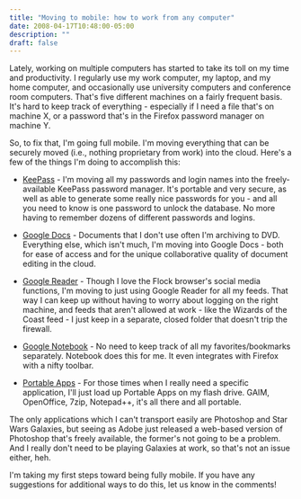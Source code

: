 ```yaml
---
title: "Moving to mobile: how to work from any computer"
date: 2008-04-17T10:48:00-05:00
description: ""
draft: false
---
```

Lately, working on multiple computers has started to take its toll on my
time and productivity. I regularly use my work computer, my laptop, and
my home computer, and occasionally use university computers and
conference room computers. That's five different machines on a fairly
frequent basis. It's hard to keep track of everything - especially if I
need a file that's on machine X, or a password that's in the Firefox
password manager on machine Y.

So, to fix that, I'm going full mobile. I'm moving everything that can
be securely moved (i.e., nothing proprietary from work) into the cloud.
Here's a few of the things I'm doing to accomplish this:

-   [KeePass](http://keepass.info/) - I'm moving all my passwords and
    login names into the freely-available KeePass password manager.
    It's portable and very secure, as well as able to generate some
    really nice passwords for you - and all you need to know is one
    password to unlock the database. No more having to remember dozens
    of different passwords and logins.

-   [Google Docs](https://drive.google.com/) - Documents that I don't
    use often I'm archiving to DVD. Everything else, which isn't much,
    I'm moving into Google Docs - both for ease of access and for the
    unique collaborative quality of document editing in the cloud.

-   [Google Reader](http://reader.google.com/) - Though I love the Flock
    browser's social media functions, I'm moving to just using Google
    Reader for all my feeds. That way I can keep up without having to
    worry about logging on the right machine, and feeds that aren't
    allowed at work - like the Wizards of the Coast feed - I just keep
    in a separate, closed folder that doesn't trip the firewall.

-   [Google Notebook](http://notebook.google.com/) - No need to keep
    track of all my favorites/bookmarks separately. Notebook does this
    for me. It even integrates with Firefox with a nifty toolbar.

-   [Portable Apps](http://portableapps.com/) - For those times when I
    really need a specific application, I'll just load up Portable Apps
    on my flash drive. GAIM, OpenOffice, 7zip, Notepad++, it's all
    there and all portable.

The only applications which I can't transport easily are Photoshop and
Star Wars Galaxies, but seeing as Adobe just released a web-based
version of Photoshop that's freely available, the former's not going
to be a problem. And I really don't need to be playing Galaxies at
work, so that's not an issue either, heh.

I'm taking my first steps toward being fully mobile. If you have any
suggestions for additional ways to do this, let us know in the comments!